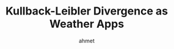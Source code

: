 ---
title: Kullback-Leibler Divergence as Weather Apps
author: ahmet
Definition: "KL divergence measures how one probability distribution differs from a reference distribution. 1) It’s used to quantify how different the predicted distribution is from the true distribution. 2) Lower values mean the predicted distribution is closer to the target distribution."
Description: "Imagine you’re planning a picnic, and you check two weather apps: App A (your ”true” trusted source) and App B (your new model). Both apps predict the probability of different weather conditions (sunny, cloudy, rainy)."
OriginSource: ChatGPT 4o
Mapping:
  The true weather forecast (App A): True probability distribution (P).
  The predicted weather forecast (App B): The model’s predicted distribution (Q).
  Chance of rain given by App B differs from App A: High KL-divergence.
  Chance of rain is the same on both apps: KL-divergence is zero.
ExpertRating: Low
---